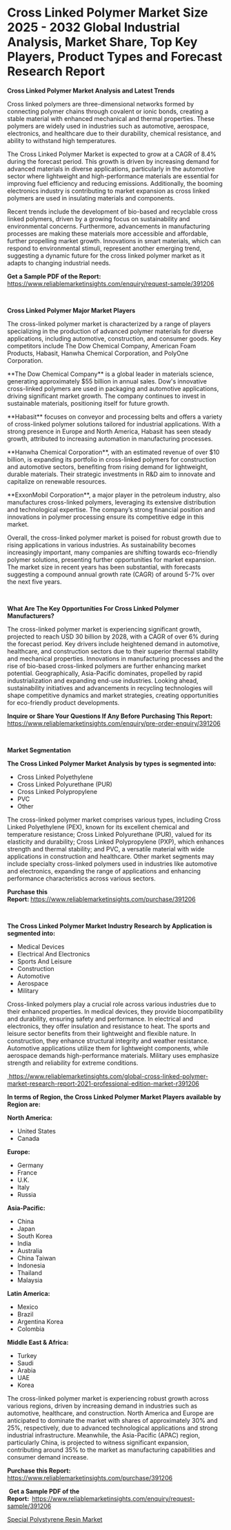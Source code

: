 <p><h1>Cross Linked Polymer Market Size 2025 - 2032 Global Industrial Analysis, Market Share, Top Key Players, Product Types and Forecast Research Report</h1></p><p><strong>Cross Linked Polymer Market Analysis and Latest Trends</strong></p>
<p><p>Cross linked polymers are three-dimensional networks formed by connecting polymer chains through covalent or ionic bonds, creating a stable material with enhanced mechanical and thermal properties. These polymers are widely used in industries such as automotive, aerospace, electronics, and healthcare due to their durability, chemical resistance, and ability to withstand high temperatures.</p><p>The Cross Linked Polymer Market is expected to grow at a CAGR of 8.4% during the forecast period. This growth is driven by increasing demand for advanced materials in diverse applications, particularly in the automotive sector where lightweight and high-performance materials are essential for improving fuel efficiency and reducing emissions. Additionally, the booming electronics industry is contributing to market expansion as cross linked polymers are used in insulating materials and components.</p><p>Recent trends include the development of bio-based and recyclable cross linked polymers, driven by a growing focus on sustainability and environmental concerns. Furthermore, advancements in manufacturing processes are making these materials more accessible and affordable, further propelling market growth. Innovations in smart materials, which can respond to environmental stimuli, represent another emerging trend, suggesting a dynamic future for the cross linked polymer market as it adapts to changing industrial needs.</p></p>
<p><strong>Get a Sample PDF of the Report:&nbsp;</strong> <a href="https://www.reliablemarketinsights.com/enquiry/request-sample/391206?utm_campaign=1994&utm_medium=2&utm_source=Github&utm_content=ia&utm_term=16012025&utm_id=cross-linked-polymer">https://www.reliablemarketinsights.com/enquiry/request-sample/391206</a></p>
<p>&nbsp;</p>
<p><strong>Cross Linked Polymer Major Market Players</strong></p>
<p><p>The cross-linked polymer market is characterized by a range of players specializing in the production of advanced polymer materials for diverse applications, including automotive, construction, and consumer goods. Key competitors include The Dow Chemical Company, American Foam Products, Habasit, Hanwha Chemical Corporation, and PolyOne Corporation.</p><p>**The Dow Chemical Company** is a global leader in materials science, generating approximately $55 billion in annual sales. Dow's innovative cross-linked polymers are used in packaging and automotive applications, driving significant market growth. The company continues to invest in sustainable materials, positioning itself for future growth.</p><p>**Habasit** focuses on conveyor and processing belts and offers a variety of cross-linked polymer solutions tailored for industrial applications. With a strong presence in Europe and North America, Habasit has seen steady growth, attributed to increasing automation in manufacturing processes.</p><p>**Hanwha Chemical Corporation**, with an estimated revenue of over $10 billion, is expanding its portfolio in cross-linked polymers for construction and automotive sectors, benefiting from rising demand for lightweight, durable materials. Their strategic investments in R&D aim to innovate and capitalize on renewable resources.</p><p>**ExxonMobil Corporation**, a major player in the petroleum industry, also manufactures cross-linked polymers, leveraging its extensive distribution and technological expertise. The company’s strong financial position and innovations in polymer processing ensure its competitive edge in this market.</p><p>Overall, the cross-linked polymer market is poised for robust growth due to rising applications in various industries. As sustainability becomes increasingly important, many companies are shifting towards eco-friendly polymer solutions, presenting further opportunities for market expansion. The market size in recent years has been substantial, with forecasts suggesting a compound annual growth rate (CAGR) of around 5-7% over the next five years.</p></p>
<p>&nbsp;</p>
<p><strong>What Are The Key Opportunities For Cross Linked Polymer Manufacturers?</strong></p>
<p><p>The cross-linked polymer market is experiencing significant growth, projected to reach USD 30 billion by 2028, with a CAGR of over 6% during the forecast period. Key drivers include heightened demand in automotive, healthcare, and construction sectors due to their superior thermal stability and mechanical properties. Innovations in manufacturing processes and the rise of bio-based cross-linked polymers are further enhancing market potential. Geographically, Asia-Pacific dominates, propelled by rapid industrialization and expanding end-use industries. Looking ahead, sustainability initiatives and advancements in recycling technologies will shape competitive dynamics and market strategies, creating opportunities for eco-friendly product developments.</p></p>
<p><strong>Inquire or Share Your Questions If Any Before Purchasing This Report:</strong> <a href="https://www.reliablemarketinsights.com/enquiry/pre-order-enquiry/391206?utm_campaign=1994&utm_medium=2&utm_source=Github&utm_content=ia&utm_term=16012025&utm_id=cross-linked-polymer">https://www.reliablemarketinsights.com/enquiry/pre-order-enquiry/391206</a></p>
<p>&nbsp;</p>
<p><strong>Market Segmentation</strong></p>
<p><strong>The Cross Linked Polymer Market Analysis by types is segmented into:</strong></p>
<p><ul><li>Cross Linked Polyethylene</li><li>Cross Linked Polyurethane (PUR)</li><li>Cross Linked Polypropylene</li><li>PVC</li><li>Other</li></ul></p>
<p><p>The cross-linked polymer market comprises various types, including Cross Linked Polyethylene (PEX), known for its excellent chemical and temperature resistance; Cross Linked Polyurethane (PUR), valued for its elasticity and durability; Cross Linked Polypropylene (PXP), which enhances strength and thermal stability; and PVC, a versatile material with wide applications in construction and healthcare. Other market segments may include specialty cross-linked polymers used in industries like automotive and electronics, expanding the range of applications and enhancing performance characteristics across various sectors.</p></p>
<p><strong>Purchase this Report:&nbsp;</strong><a href="https://www.reliablemarketinsights.com/purchase/391206?utm_campaign=1994&utm_medium=2&utm_source=Github&utm_content=ia&utm_term=16012025&utm_id=cross-linked-polymer">https://www.reliablemarketinsights.com/purchase/391206</a></p>
<p>&nbsp;</p>
<p><strong>The Cross Linked Polymer Market Industry Research by Application is segmented into:</strong></p>
<p><ul><li>Medical Devices</li><li>Electrical And Electronics</li><li>Sports And Leisure</li><li>Construction</li><li>Automotive</li><li>Aerospace</li><li>Military</li></ul></p>
<p><p>Cross-linked polymers play a crucial role across various industries due to their enhanced properties. In medical devices, they provide biocompatibility and durability, ensuring safety and performance. In electrical and electronics, they offer insulation and resistance to heat. The sports and leisure sector benefits from their lightweight and flexible nature. In construction, they enhance structural integrity and weather resistance. Automotive applications utilize them for lightweight components, while aerospace demands high-performance materials. Military uses emphasize strength and reliability for extreme conditions.</p></p>
<p><a href="https://www.reliablemarketinsights.com/global-cross-linked-polymer-market-research-report-2021-professional-edition-market-r391206?utm_campaign=1994&utm_medium=2&utm_source=Github&utm_content=ia&utm_term=16012025&utm_id=cross-linked-polymer">&nbsp;https://www.reliablemarketinsights.com/global-cross-linked-polymer-market-research-report-2021-professional-edition-market-r391206</a></p>
<p><strong>In terms of Region, the Cross Linked Polymer Market Players available by Region are:</strong></p>
<p>
    <p> <strong> North America: </strong>
        <ul>
            <li>United States</li>
            <li>Canada</li>
        </ul>
        </p> 
    <p> <strong> Europe: </strong>
        <ul>
            <li>Germany</li>
            <li>France</li>
            <li>U.K.</li>
            <li>Italy</li>
            <li>Russia</li>
        </ul>
        </p> 
    <p> <strong> Asia-Pacific: </strong>
        <ul>
            <li>China</li>
            <li>Japan</li>
            <li>South Korea</li>
            <li>India</li>
            <li>Australia</li>
            <li>China Taiwan</li>
            <li>Indonesia</li>
            <li>Thailand</li>
            <li>Malaysia</li>
        </ul>
        </p> 
    <p> <strong> Latin America: </strong>
        <ul>
            <li>Mexico</li>
            <li>Brazil</li>
            <li>Argentina Korea</li>
            <li>Colombia</li>
        </ul>
        </p> 
    <p> <strong> Middle East & Africa: </strong>
        <ul>
            <li>Turkey</li>
            <li>Saudi</li>
            <li>Arabia</li>
            <li>UAE</li>
            <li>Korea</li>
        </ul>
    </p>
    </p>
<p><p>The cross-linked polymer market is experiencing robust growth across various regions, driven by increasing demand in industries such as automotive, healthcare, and construction. North America and Europe are anticipated to dominate the market with shares of approximately 30% and 25%, respectively, due to advanced technological applications and strong industrial infrastructure. Meanwhile, the Asia-Pacific (APAC) region, particularly China, is projected to witness significant expansion, contributing around 35% to the market as manufacturing capabilities and consumer demand increase.</p></p>
<p><strong>Purchase this Report: </strong><a href="https://www.reliablemarketinsights.com/purchase/391206?utm_campaign=1994&utm_medium=2&utm_source=Github&utm_content=ia&utm_term=16012025&utm_id=cross-linked-polymer">https://www.reliablemarketinsights.com/purchase/391206</a></p>
<p>&nbsp;<strong>Get a Sample PDF of the Report:&nbsp;&nbsp;</strong><a href="https://www.reliablemarketinsights.com/enquiry/request-sample/391206?utm_campaign=1994&utm_medium=2&utm_source=Github&utm_content=ia&utm_term=16012025&utm_id=cross-linked-polymer">https://www.reliablemarketinsights.com/enquiry/request-sample/391206</a></p>
<p><strong></strong></p>
<p><p><a href="https://github.com/rahu1506/Market-Research-Report-List-6/blob/main/special-polystyrene-resin-market.md?utm_campaign=1994&utm_medium=2&utm_source=Github&utm_content=ia&utm_term=16012025&utm_id=cross-linked-polymer">Special Polystyrene Resin Market</a></p></p>
